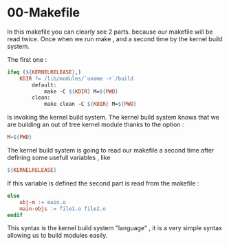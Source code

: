 # 00-Makefile

In this makefile you can clearly see 2 parts.
because our makefile will be read twice. Once when we run make , and a second time by the kernel build system.

The first one  :

```Makefile
ifeq (${KERNELRELEASE},)
    KDIR ?= /lib/modules/`uname -r`/build
        default:
            make -C ${KDIR} M=${PWD}
        clean:
            make clean -C ${KDIR} M=${PWD}
```

Is invoking the kernel build system. The kernel build system knows that we are building an out of tree kernel module thanks to the option :

```Makefile
M=${PWD}
```

The kernel build system is going to read our makefile a second time after defining some usefull variables , like 

```Makefile
${KERNELRELEASE}
```

If this variable is defined the second part is read from the makefile :

```Makefile
else
	obj-m := main.o
	main-objs := file1.o file2.o
endif
```

This syntax is the kernel build system "language" , it is a very simple syntax allowing us to build modules easily.

